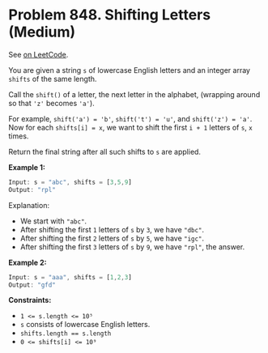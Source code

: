 Problem 848. Shifting Letters (Medium)
======================================

See [on LeetCode](https://leetcode.com/problems/shifting-letters/).

You are given a string `s` of lowercase English letters and an integer array `shifts` of the same length.

Call the `shift()` of a letter, the next letter in the alphabet, (wrapping around so that `'z'` becomes `'a'`).

For example, `shift('a') = 'b'`, `shift('t') = 'u'`, and `shift('z') = 'a'`.
Now for each `shifts[i] = x`, we want to shift the first `i + 1` letters of `s`, `x` times.

Return the final string after all such shifts to `s` are applied.

**Example 1:**

```Rust
Input: s = "abc", shifts = [3,5,9]
Output: "rpl"
```

Explanation:

* We start with `"abc"`.
* After shifting the first `1` letters of `s` by `3`, we have `"dbc"`.
* After shifting the first `2` letters of `s` by `5`, we have `"igc"`.
* After shifting the first `3` letters of `s` by `9`, we have `"rpl"`, the answer.

**Example 2:**

```Rust
Input: s = "aaa", shifts = [1,2,3]
Output: "gfd"
```

**Constraints:**

* `1 <= s.length <= 10⁵`
* `s` consists of lowercase English letters.
* `shifts.length == s.length`
* `0 <= shifts[i] <= 10⁹`
